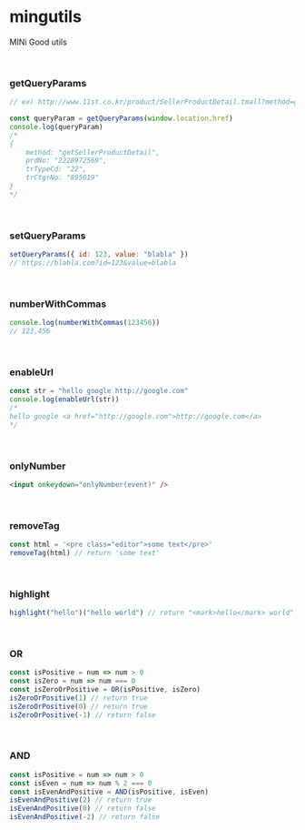 # mingutils

MINi Good utils

<br>

### getQueryParams

```javascript
// ex) http://www.11st.co.kr/product/SellerProductDetail.tmall?method=getSellerProductDetail&prdNo=2228972569&trTypeCd=22&trCtgrNo=895019

const queryParam = getQueryParams(window.location.href)
console.log(queryParam)
/*
{
    method: "getSellerProductDetail",
    prdNo: "2228972569",
    trTypeCd: "22",
    trCtgrNo: "895019"
}
*/
```

<br>

### setQueryParams

```javascript
setQueryParams({ id: 123, value: "blabla" })
// https://blabla.com?id=123&value=blabla
```

<br>

### numberWithCommas

```javascript
console.log(numberWithCommas(123456))
// 123,456
```

<br>

### enableUrl

```javascript
const str = "hello google http://google.com"
console.log(enableUrl(str))
/*
hello google <a href="http://google.com">http://google.com</a>
*/
```

<br>

### onlyNumber

```html
<input onkeydown="onlyNumber(event)" />
```

<br>

### removeTag

```javascript
const html = '<pre class="editor">some text</pre>'
removeTag(html) // return 'some text'
```

<br>

### highlight

```javascript
highlight("hello")("hello world") // return "<mark>hello</mark> world"
```

<br>

### OR

```javascript
const isPositive = num => num > 0
const isZero = num => num === 0
const isZeroOrPositive = OR(isPositive, isZero)
isZeroOrPositive(1) // return true
isZeroOrPositive(0) // return true
isZeroOrPositive(-1) // return false
```

<br>

### AND

```javascript
const isPositive = num => num > 0
const isEven = num => num % 2 === 0
const isEvenAndPositive = AND(isPositive, isEven)
isEvenAndPositive(2) // return true
isEvenAndPositive(0) // return false
isEvenAndPositive(-2) // return false
```
